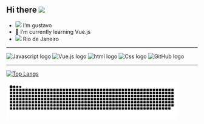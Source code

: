 
**Hi there**
<img src="https://c.tenor.com/ZTKZeL_nsqwAAAAi/pepe-sip.gif" width="30" />
---
- <img src= "https://images.emojiterra.com/google/android-11/128px/1f468-1f4bb.png" width="20"/> I’m gustavo
- 🌱 I’m currently learning Vue.js
- <img src= "https://iconmonstr.com/wp-content/g/gd/makefg.php?i=../assets/preview/2013/png/iconmonstr-location-28.png&r=0&g=0&b=0" width="20"/> Rio de Janeiro
 
 ---

  <img src="https://img.shields.io/badge/JavaScript-323330?style=for-the-badge&logo=javascript&logoColor=F7DF1E" alt="Javascript logo" /> <img src="https://img.shields.io/badge/Vue.js-35495E?style=for-the-badge&logo=vuedotjs&logoColor=4FC08D" alt="Vue.js logo" /> <img src="https://img.shields.io/badge/HTML5-E34F26?style=for-the-badge&logo=html5&logoColor=white" alt="html logo" /> <img src="https://img.shields.io/badge/CSS3-1572B6?style=for-the-badge&logo=css3&logoColor=white" alt="Css logo" /> <img src="https://img.shields.io/badge/Git-F05032?style=for-the-badge&logo=git&logoColor=white" alt="GitHub logo" />
  
  ---
   [![Top Langs](https://github-readme-stats.vercel.app/api/top-langs/?username=gusttavojt&layout=compact)](https://github.com/gusttavojt/github-readme-stats)
  
<img src="https://raw.githubusercontent.com/Platane/snk/output/github-contribution-grid-snake.svg" width="450"/>
